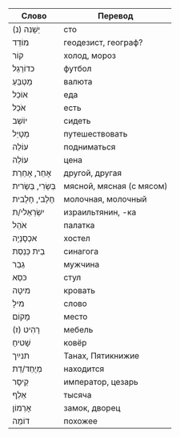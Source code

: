 Слово  | Перевод
---|---
יֵשָׁנה (נ) | сто
מוֹדֵד | геодезист, географ?
קוֹר | холод, мороз
כדוֹרֵגֵל | футбол
מַטְבֵּעַ | валюта
אוֹכֵל | еда
אֹכֵל | есть
יוֹשֵׁב | сидеть
מְטָיֵל | путешествовать
עוֹלֵה | подниматься
עוֹלֵה | цена
אָחֵר, אָחֵרֵת | другой, другая
בְּשָׂרִי, בְּשָׂרית | мясной, мясная (с мясом)
חָלָבי, חָלָבית | молочная, молочный
ישְׂרְאֵלי/ת | израильтянин, -ка
אֹהֵל | палатка
אכְסָנְיָה | хостел
בֵית כְּנֵסֵת | синагога
גֵבֵר | мужчина
כּסֵא | стул
מיטָה | кровать
מילָ | слово
מָקוֹם | место
רָהִיט (ז) | мебель
שָׁטיחָ | ковёр
תנײַך | Танах, Пятикнижие
מְיֻחֵד/דֵת | находится
קֵיסָר | император, цезарь
אֵלֵף | тысяча
אָרְמוֹן | замок, дворец
דוֹמֵה | похожее
